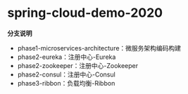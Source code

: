 # spring-cloud-demo-2020

**分支说明**

-   phase1-microservices-architecture：微服务架构编码构建
-   phase2-eureka：注册中心-Eureka
-   phase2-zookeeper：注册中心-Zookeeper
-   phase2-consul：注册中心-Consul
-   phase3-ribbon：负载均衡-Ribbon

